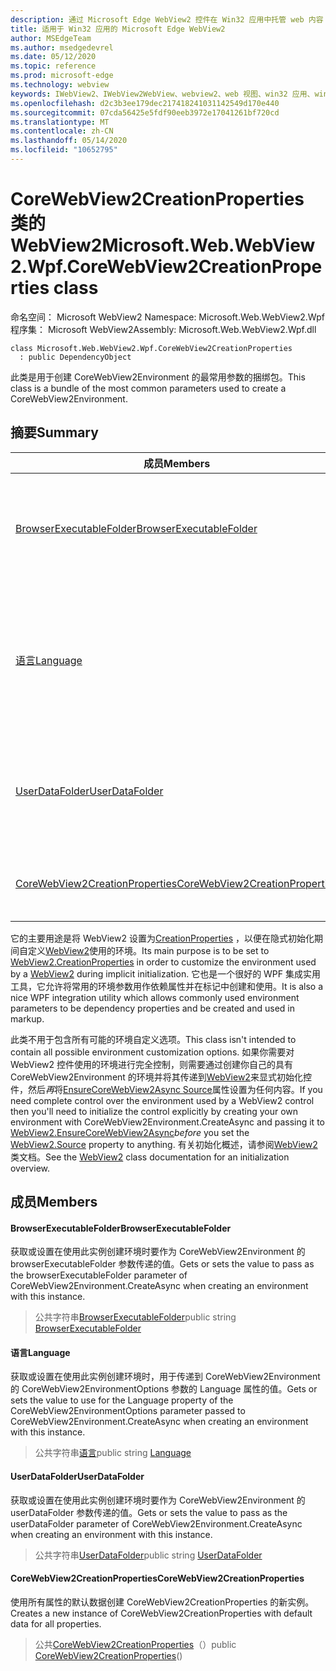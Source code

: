 ```yaml
---
description: 通过 Microsoft Edge WebView2 控件在 Win32 应用中托管 web 内容
title: 适用于 Win32 应用的 Microsoft Edge WebView2
author: MSEdgeTeam
ms.author: msedgedevrel
ms.date: 05/12/2020
ms.topic: reference
ms.prod: microsoft-edge
ms.technology: webview
keywords: IWebView2、IWebView2WebView、webview2、web 视图、win32 应用、win32、edge、ICoreWebView2、ICoreWebView2Controller、浏览器控件、边缘 html
ms.openlocfilehash: d2c3b3ee179dec217418241031142549d170e440
ms.sourcegitcommit: 07cda56425e5fdf90eeb3972e17041261bf720cd
ms.translationtype: MT
ms.contentlocale: zh-CN
ms.lasthandoff: 05/14/2020
ms.locfileid: "10652795"
---
```

# <span data-ttu-id="f3972-104">CoreWebView2CreationProperties 类的 WebView2</span><span class="sxs-lookup"><span data-stu-id="f3972-104">Microsoft.Web.WebView2.Wpf.CoreWebView2CreationProperties class</span></span> 

<span data-ttu-id="f3972-105">命名空间： Microsoft WebView2 </span><span class="sxs-lookup"><span data-stu-id="f3972-105">Namespace: Microsoft.Web.WebView2.Wpf</span></span>\
<span data-ttu-id="f3972-106">程序集： Microsoft WebView2</span><span class="sxs-lookup"><span data-stu-id="f3972-106">Assembly: Microsoft.Web.WebView2.Wpf.dll</span></span>

```
class Microsoft.Web.WebView2.Wpf.CoreWebView2CreationProperties
  : public DependencyObject
```

<span data-ttu-id="f3972-107">此类是用于创建 CoreWebView2Environment 的最常用参数的捆绑包。</span><span class="sxs-lookup"><span data-stu-id="f3972-107">This class is a bundle of the most common parameters used to create a CoreWebView2Environment.</span></span>

## <span data-ttu-id="f3972-108">摘要</span><span class="sxs-lookup"><span data-stu-id="f3972-108">Summary</span></span>

 <span data-ttu-id="f3972-109">成员</span><span class="sxs-lookup"><span data-stu-id="f3972-109">Members</span></span>                        | <span data-ttu-id="f3972-110">描述</span><span class="sxs-lookup"><span data-stu-id="f3972-110">Descriptions</span></span>
--------------------------------|---------------------------------------------
[<span data-ttu-id="f3972-111">BrowserExecutableFolder</span><span class="sxs-lookup"><span data-stu-id="f3972-111">BrowserExecutableFolder</span></span>](#browserexecutablefolder) | <span data-ttu-id="f3972-112">获取或设置在使用此实例创建环境时要作为 CoreWebView2Environment 的 browserExecutableFolder 参数传递的值。</span><span class="sxs-lookup"><span data-stu-id="f3972-112">Gets or sets the value to pass as the browserExecutableFolder parameter of CoreWebView2Environment.CreateAsync when creating an environment with this instance.</span></span>
[<span data-ttu-id="f3972-113">语言</span><span class="sxs-lookup"><span data-stu-id="f3972-113">Language</span></span>](#language) | <span data-ttu-id="f3972-114">获取或设置在使用此实例创建环境时，用于传递到 CoreWebView2Environment 的 CoreWebView2EnvironmentOptions 参数的 Language 属性的值。</span><span class="sxs-lookup"><span data-stu-id="f3972-114">Gets or sets the value to use for the Language property of the CoreWebView2EnvironmentOptions parameter passed to CoreWebView2Environment.CreateAsync when creating an environment with this instance.</span></span>
[<span data-ttu-id="f3972-115">UserDataFolder</span><span class="sxs-lookup"><span data-stu-id="f3972-115">UserDataFolder</span></span>](#userdatafolder) | <span data-ttu-id="f3972-116">获取或设置在使用此实例创建环境时要作为 CoreWebView2Environment 的 userDataFolder 参数传递的值。</span><span class="sxs-lookup"><span data-stu-id="f3972-116">Gets or sets the value to pass as the userDataFolder parameter of CoreWebView2Environment.CreateAsync when creating an environment with this instance.</span></span>
[<span data-ttu-id="f3972-117">CoreWebView2CreationProperties</span><span class="sxs-lookup"><span data-stu-id="f3972-117">CoreWebView2CreationProperties</span></span>](#corewebview2creationproperties) | <span data-ttu-id="f3972-118">使用所有属性的默认数据创建 CoreWebView2CreationProperties 的新实例。</span><span class="sxs-lookup"><span data-stu-id="f3972-118">Creates a new instance of CoreWebView2CreationProperties with default data for all properties.</span></span>

<span data-ttu-id="f3972-119">它的主要用途是将 WebView2 设置为[CreationProperties](microsoft-web-webview2-wpf-webview2.md) ，以便在隐式初始化期间自定义[WebView2](microsoft-web-webview2-wpf-webview2.md)使用的环境。</span><span class="sxs-lookup"><span data-stu-id="f3972-119">Its main purpose is to be set to [WebView2.CreationProperties](microsoft-web-webview2-wpf-webview2.md) in order to customize the environment used by a [WebView2](microsoft-web-webview2-wpf-webview2.md) during implicit initialization.</span></span> <span data-ttu-id="f3972-120">它也是一个很好的 WPF 集成实用工具，它允许将常用的环境参数用作依赖属性并在标记中创建和使用。</span><span class="sxs-lookup"><span data-stu-id="f3972-120">It is also a nice WPF integration utility which allows commonly used environment parameters to be dependency properties and be created and used in markup.</span></span>

<span data-ttu-id="f3972-121">此类不用于包含所有可能的环境自定义选项。</span><span class="sxs-lookup"><span data-stu-id="f3972-121">This class isn't intended to contain all possible environment customization options.</span></span> <span data-ttu-id="f3972-122">如果你需要对 WebView2 控件使用的环境进行完全控制，则需要通过创建你自己的具有 CoreWebView2Environment 的环境并将其传递到[WebView2](microsoft-web-webview2-wpf-webview2.md)来显式初始化控件，然后*再*将[EnsureCoreWebView2Async Source](microsoft-web-webview2-wpf-webview2.md)属性设置为任何内容。</span><span class="sxs-lookup"><span data-stu-id="f3972-122">If you need complete control over the environment used by a WebView2 control then you'll need to initialize the control explicitly by creating your own environment with CoreWebView2Environment.CreateAsync and passing it to [WebView2.EnsureCoreWebView2Async](microsoft-web-webview2-wpf-webview2.md)*before* you set the [WebView2.Source](microsoft-web-webview2-wpf-webview2.md) property to anything.</span></span> <span data-ttu-id="f3972-123">有关初始化概述，请参阅[WebView2](microsoft-web-webview2-wpf-webview2.md)类文档。</span><span class="sxs-lookup"><span data-stu-id="f3972-123">See the [WebView2](microsoft-web-webview2-wpf-webview2.md) class documentation for an initialization overview.</span></span>

## <span data-ttu-id="f3972-124">成员</span><span class="sxs-lookup"><span data-stu-id="f3972-124">Members</span></span>

#### <span data-ttu-id="f3972-125">BrowserExecutableFolder</span><span class="sxs-lookup"><span data-stu-id="f3972-125">BrowserExecutableFolder</span></span> 

<span data-ttu-id="f3972-126">获取或设置在使用此实例创建环境时要作为 CoreWebView2Environment 的 browserExecutableFolder 参数传递的值。</span><span class="sxs-lookup"><span data-stu-id="f3972-126">Gets or sets the value to pass as the browserExecutableFolder parameter of CoreWebView2Environment.CreateAsync when creating an environment with this instance.</span></span>

> <span data-ttu-id="f3972-127">公共字符串[BrowserExecutableFolder](#browserexecutablefolder)</span><span class="sxs-lookup"><span data-stu-id="f3972-127">public string [BrowserExecutableFolder](#browserexecutablefolder)</span></span>

#### <span data-ttu-id="f3972-128">语言</span><span class="sxs-lookup"><span data-stu-id="f3972-128">Language</span></span> 

<span data-ttu-id="f3972-129">获取或设置在使用此实例创建环境时，用于传递到 CoreWebView2Environment 的 CoreWebView2EnvironmentOptions 参数的 Language 属性的值。</span><span class="sxs-lookup"><span data-stu-id="f3972-129">Gets or sets the value to use for the Language property of the CoreWebView2EnvironmentOptions parameter passed to CoreWebView2Environment.CreateAsync when creating an environment with this instance.</span></span>

> <span data-ttu-id="f3972-130">公共字符串[语言](#language)</span><span class="sxs-lookup"><span data-stu-id="f3972-130">public string [Language](#language)</span></span>

#### <span data-ttu-id="f3972-131">UserDataFolder</span><span class="sxs-lookup"><span data-stu-id="f3972-131">UserDataFolder</span></span> 

<span data-ttu-id="f3972-132">获取或设置在使用此实例创建环境时要作为 CoreWebView2Environment 的 userDataFolder 参数传递的值。</span><span class="sxs-lookup"><span data-stu-id="f3972-132">Gets or sets the value to pass as the userDataFolder parameter of CoreWebView2Environment.CreateAsync when creating an environment with this instance.</span></span>

> <span data-ttu-id="f3972-133">公共字符串[UserDataFolder](#userdatafolder)</span><span class="sxs-lookup"><span data-stu-id="f3972-133">public string [UserDataFolder](#userdatafolder)</span></span>

#### <span data-ttu-id="f3972-134">CoreWebView2CreationProperties</span><span class="sxs-lookup"><span data-stu-id="f3972-134">CoreWebView2CreationProperties</span></span> 

<span data-ttu-id="f3972-135">使用所有属性的默认数据创建 CoreWebView2CreationProperties 的新实例。</span><span class="sxs-lookup"><span data-stu-id="f3972-135">Creates a new instance of CoreWebView2CreationProperties with default data for all properties.</span></span>

> <span data-ttu-id="f3972-136">公共[CoreWebView2CreationProperties](#corewebview2creationproperties)（）</span><span class="sxs-lookup"><span data-stu-id="f3972-136">public  [CoreWebView2CreationProperties](#corewebview2creationproperties)()</span></span>

